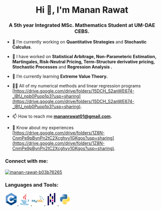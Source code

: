 <h1 align="center">Hi 👋, I'm Manan Rawat</h1>
<h3 align="center">A 5th year Integrated MSc. Mathematics Student at UM-DAE CEBS.</h3>

- 🔭 I’m currently working on **Quantitative Strategies** and **Stochastic Calculus**.

- 🔭 I have worked on **Statistical Arbitrage, Non-Parameteric Estimation, Martingales, Risk-Neutral Pricing, Term-Structure derivative pricing, Stochastic Processes** and **Regression Analysis .**

- 🌱 I’m currently learning **Extreme Value Theory.**

- 👨‍💻 All of my numerical methods and linear regression programs [https://drive.google.com/drive/folders/15DCH_S2anWE674-_lBfJ_npb0Puop1p3?usp=sharing](https://drive.google.com/drive/folders/15DCH_S2anWE674-_lBfJ_npb0Puop1p3?usp=sharing).

- 📫 How to reach me **mananrawat01@gmail.com.**

- 📄 Know about my experiences [https://drive.google.com/drive/folders/1Z8N-CnmPe9pBynPn2tC2Xcghvy1GKgos?usp=sharing](https://drive.google.com/drive/folders/1Z8N-CnmPe9pBynPn2tC2Xcghvy1GKgos?usp=sharing).

<h3 align="left">Connect with me:</h3>
<p align="left">
<a href="https://linkedin.com/in/manan-rawat-b03b76265." target="blank"><img align="center" src="https://raw.githubusercontent.com/rahuldkjain/github-profile-readme-generator/master/src/images/icons/Social/linked-in-alt.svg" alt="manan-rawat-b03b76265" height="30" width="40" /></a>
</p>

<h3 align="left">Languages and Tools:</h3>
<p align="left"> <a href="https://www.w3schools.com/cpp/" target="_blank" rel="noreferrer"> <img src="https://raw.githubusercontent.com/devicons/devicon/master/icons/cplusplus/cplusplus-original.svg" alt="cplusplus" width="40" height="40"/> </a> <a href="https://www.java.com" target="_blank" rel="noreferrer"> <img src="https://raw.githubusercontent.com/devicons/devicon/master/icons/java/java-original.svg" alt="java" width="40" height="40"/> </a> <a href="https://www.mysql.com/" target="_blank" rel="noreferrer"> <img src="https://raw.githubusercontent.com/devicons/devicon/master/icons/mysql/mysql-original-wordmark.svg" alt="mysql" width="40" height="40"/> </a> <a href="https://pandas.pydata.org/" target="_blank" rel="noreferrer"> <img src="https://raw.githubusercontent.com/devicons/devicon/2ae2a900d2f041da66e950e4d48052658d850630/icons/pandas/pandas-original.svg" alt="pandas" width="40" height="40"/> </a> <a href="https://www.python.org" target="_blank" rel="noreferrer"> <img src="https://raw.githubusercontent.com/devicons/devicon/master/icons/python/python-original.svg" alt="python" width="40" height="40"/> </a> </p>
